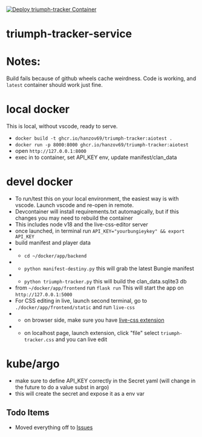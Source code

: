[![Deploy triumph-tracker Container](https://github.com/hanzov69/triumph-tracker-service/actions/workflows/docker-image.yml/badge.svg?branch=main)](https://github.com/hanzov69/triumph-tracker-service/actions/workflows/docker-image.yml)

# triumph-tracker-service

# Notes:
Build fails because of github wheels cache weirdness. Code is working, and `latest` container should work just fine.


# local docker
This is local, without vscode, ready to serve.
- `docker build -t ghcr.io/hanzov69/triumph-tracker:aiotest .`
- `docker run -p 8000:8000 ghcr.io/hanzov69/triumph-tracker:aiotest`
- open `http://127.0.0.1:8000`
- exec in to container, set API_KEY env, update manifest/clan_data

# devel docker
- To run/test this on your local environment, the easiest way is with vscode. Launch vscode and re-open in remote.
- Devcontainer will install requirements.txt automagically, but if this changes you may need to rebuild the container
- This includes node v18 and the live-css-editor server
- once launched, in terminal run `API_KEY="yourbungieykey" && export API_KEY`
- build manifest and player data
- - `cd ~/docker/app/backend`
- - `python manifest-destiny.py` this will grab the latest Bungie manifest
- - `python triumph-tracker.py` this will build the clan_data.sqlite3 db
- from `~/docker/app/frontend` run `flask run` This will start the app on `http://127.0.0.1:5000`
- For CSS editing in live, launch second terminal, go to `./docker/app/frontend/static` and run `live-css`
- - on browser side, make sure you have [live-css extension](https://chrome.google.com/webstore/detail/live-editor-for-css-less/ifhikkcafabcgolfjegfcgloomalapol)
- - on localhost page, launch extension, click "file" select `triumph-tracker.css` and you can live edit

# kube/argo
- make sure to define API_KEY correctly in the Secret yaml (will change in the future to do a value subst in argo)
- this will create the secret and expose it as a env var

## Todo Items
- Moved everything off to [Issues](https://github.com/hanzov69/triumph-tracker-service/issues)
